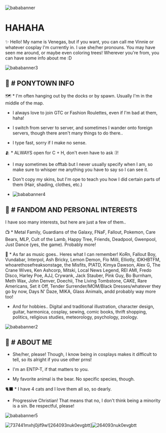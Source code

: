 
![bababanner](https://github.com/user-attachments/assets/9bc35368-b858-4fa9-9440-58d2ffdb8d48)


# HAHAHA
✨ Hello! My name is Venegas, but if you want, you can call me Vinnie or whatever cosplay I'm currently in. I use she/her pronouns. You may have seen me around, or maybe even coloring trees! Wherever you're from, you can have some info about me :D

![bababanner3](https://github.com/user-attachments/assets/82ec8f17-e821-4478-893c-02dff9abff6b)

🍎 # PONYTOWN INFO
---- 

🗺️ * I'm often hanging out by the docks or by spawn. Usually I'm in the middle of the map.

* I always love to join GTC or Fashion Roulettes, even if I'm bad at them, haha!

* I switch from server to server, and sometimes I wander onto foreign servers, though there aren't many things to do there..

* I type fast, sorry if I make no sense.

🫂 * ALWAYS open for C + H, don't even have to ask :)!

* I may sometimes be offtab but I never usually specify when I am, so make sure to whisper me anything you have to say so I can see it.
  
* Don't copy my skins, but I'm ope to teach you how I did certain parts of them (Hair, shading, clothes, etc.)
* 
  ![bababanner4](https://github.com/user-attachments/assets/d68aebec-b52a-4fb7-9fc1-c67a16b9e84e)
  
 🎨 # FANDOM AND PERSONAL INTERESTS
  ----

I have soo many interests, but here are just a few of them..

📺 * Metal Family, Guardians of the Galaxy, FNaF, Fallout, Pokemon, Care Bears, MLP, Cult of the Lamb, Happy Tree, Friends, Deadpool, Gwenpool, Just Dance (yes, the game). Probably more!

🎵 * As far as music goes.. Heres what I can remember! KoRn, Fallout Boy, Vundabar, Interpol, Ash Bricky, Lemon Demon, Flo Milli, Elliotly, IDKHBTFM, whoarethosefreaksonstage, the Misfits, P!ATD, Kimya Dawson, Alex G, The Crane Wives, Ken Ashcorp, Mitski, Local News Legend, REI AMI, Fredo Disco, Harley Poe, AJJ, Crywank, Jack Stauber, Pink Guy, Bo Burnham, Meth Wax, John Denver, Doechii, The Living Tombstone, CAKE, Rare Americans, Set it Off, Tender Surrender/MOM/Black Dresses/whatever they go by now, Days N' Daze, MIKA, Glass Animals, andd probably way more too!

* And for hobbies.. Digital and traditional illustration, character design, guitar, harmonica, cosplay, sewing, comic books, thrift shopping, politics, religious studies, meteorology, psychology, zoology.
  
![bababanner2](https://github.com/user-attachments/assets/3e4965be-160b-44cb-93ef-f7310b3e01c7)


:raccoon: # ABOUT ME
----

* She/her, please! Though, I know being in cosplays makes it difficult to tell, so its alright if you use other prns!

* I'm an ENTP-T, if that matters to you.

* My favorite animal is the bear. No specific species, though.

🐈‍⬛ * I have 4 cats and I love them all so, so dearly. 

* Progressive Christian! That means that no, I don't think being a minority is a sin. Be respectful, please!
  
![bababanner5](https://github.com/user-attachments/assets/cbe15ca6-a708-4642-9798-57f91261996c)

![737441mxhj0jif9w](https://github.com/user-attachments/assets/1f2f5ca6-921d-46dc-bee8-8ec9911b6bda)![264093nuk0evgbtt]![264093nuk0evgbtt](https://github.com/user-attachments/assets/0b9af812-37e9-4e94-82f1-9841e82af6b5)



